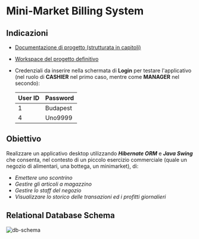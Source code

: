 # Mini-Market Billing System

## Indicazioni
- [Documentazione di progetto (strutturata in capitoli)](https://github.com/mangini-a/cash-register/blob/main/docs/relazione-progetto.pdf)
- [Workspace del progetto definitivo](https://github.com/mangini-a/cash-register/tree/main/code/mvc-workspace)
- Credenziali da inserire nella schermata di **Login** per testare l'applicativo (nel ruolo di **CASHIER** nel primo caso, mentre come **MANAGER** nel secondo):

  | User ID | Password |
  | ------- | -------- |
  |    1    | Budapest |
  |    4    |  Uno9999 |

## Obiettivo
Realizzare un applicativo desktop utilizzando ***Hibernate ORM*** e ***Java Swing*** che consenta, nel contesto di un piccolo esercizio commerciale (quale un negozio di alimentari, una bottega, un minimarket), di:
- *Emettere uno scontrino*
- *Gestire gli articoli a magazzino*
- *Gestire lo staff del negozio*
- *Visualizzare lo storico delle transazioni ed i profitti giornalieri*

## Relational Database Schema
![db-schema](https://github.com/user-attachments/assets/bb586e37-889b-4b7c-9419-419cc59f167d)
